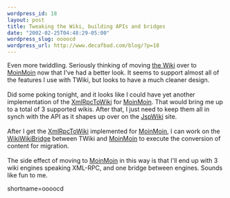 ```yaml
--- 
wordpress_id: 18
layout: post
title: Tweaking the Wiki, building APIs and bridges
date: "2002-02-25T04:48:29-05:00"
wordpress_slug: oooocd
wordpress_url: http://www.decafbad.com/blog/?p=18
---
```

Even more twiddling.  Seriously thinking of moving <a href="http://www.decafbad.com/twiki/bin/view/Main/WebHome">the Wiki</a> over to <a href="http://www.decafbad.com/twiki/bin/view/Main/MoinMoin">MoinMoin</a> now that I&apos;ve had a better look.  It seems to support almost all of the features I use with TWiki, but looks to have a much cleaner design.
<br /><br />
Did some poking tonight, and it looks like I could have yet another implementation of the <a href="http://www.decafbad.com/twiki/bin/view/Main/XmlRpcToWiki">XmlRpcToWiki</a> for <a href="http://www.decafbad.com/twiki/bin/view/Main/MoinMoin">MoinMoin</a>.  That would bring me up to a total of 3 supported wikis.  After that, I just need to keep them all in synch with the API as it shapes up over on the <a href="http://www.ecyrd.com/JSPWiki/Wiki.jsp?page=WikiRPCInterface">JspWiki</a> site.
<br /><br />
After I get the <a href="http://www.decafbad.com/twiki/bin/view/Main/XmlRpcToWiki">XmlRpcToWiki</a> implemented for <a href="http://www.decafbad.com/twiki/bin/view/Main/MoinMoin">MoinMoin</a>, I can work on the <a href="http://www.decafbad.com/twiki/bin/view/Main/WikiWikiBridge">WikiWikiBridge</a> between TWiki and <a href="http://www.decafbad.com/twiki/bin/view/Main/MoinMoin">MoinMoin</a> to execute the conversion of content for migration.
<br /><br />
The side effect of moving to <a href="http://www.decafbad.com/twiki/bin/view/Main/MoinMoin">MoinMoin</a> in this way is that I&apos;ll end up with 3 wiki engines speaking XML-RPC, and one bridge between engines.  Sounds like fun to me.
<!--more-->
shortname=oooocd
